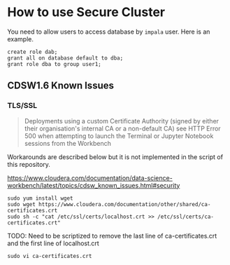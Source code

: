 # How to use Secure Cluster

You need to allow users to access database by `impala` user. Here is an example.
```
create role dab;
grant all on database default to dba;
grant role dba to group user1;
```

## CDSW1.6 Known Issues

### TLS/SSL

>Deployments using a custom Certificate Authority (signed by either their organisation's internal CA or a non-default CA) see HTTP Error 500 when attempting to launch the Terminal or Jupyter Notebook sessions from the Workbench

Workarounds are described below but it is not implemented in the script of this repository.

https://www.cloudera.com/documentation/data-science-workbench/latest/topics/cdsw_known_issues.html#security

```
sudo yum install wget
sudo wget https://www.cloudera.com/documentation/other/shared/ca-certificates.crt
sudo sh -c "cat /etc/ssl/certs/localhost.crt >> /etc/ssl/certs/ca-certificates.crt" 
```
TODO: Need to be scriptized to remove the last line of ca-certificates.crt and the first line of localhost.crt
```
sudo vi ca-certificates.crt 
```
